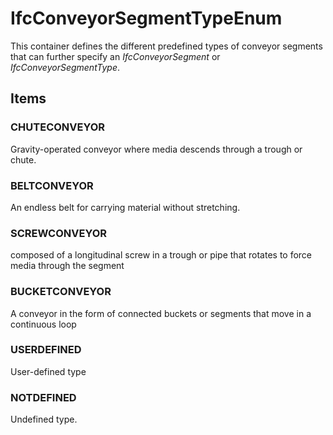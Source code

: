 # IfcConveyorSegmentTypeEnum

This container defines the different predefined types of conveyor segments that can further specify an _IfcConveyorSegment_ or _IfcConveyorSegmentType_.<!-- end of definition -->

## Items

### CHUTECONVEYOR
Gravity-operated conveyor where media descends through a trough or chute.

### BELTCONVEYOR
An endless belt for carrying material without stretching.

### SCREWCONVEYOR
composed of a longitudinal screw in a trough or pipe that rotates to force media through the segment

### BUCKETCONVEYOR
A conveyor in the form of connected buckets or segments that move in a continuous loop

### USERDEFINED
User-defined type

### NOTDEFINED
Undefined type.
